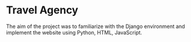 # Travel Agency
The aim of the project was to familiarize with the Django environment and implement the website using Python, HTML, JavaScript.
